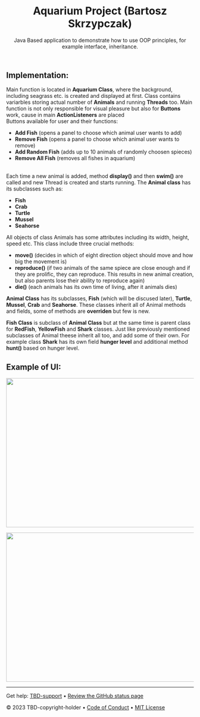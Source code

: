 <header>

<!--
  <<< Author notes: Course header >>>
  Read <https://skills.github.com/quickstart> for more information about how to build courses using this template.
  Include a 1280×640 image, course name in sentence case, and a concise description in emphasis.
  In your repository settings: enable template repository, add your 1280×640 social image, auto delete head branches.
  Next to "About", add description & tags; disable releases, packages, & environments.
  Add your open source license, GitHub uses the MIT license.
-->

# Aquarium Project (Bartosz Skrzypczak)

Java Based application to demonstrate how to use OOP principles, for example interface, inheritance.

</header>

<!--
  <<< Author notes: Step 1 >>>
  Choose 3-5 steps for your course.
  The first step is always the hardest, so pick something easy!
  Link to docs.github.com for further explanations.
  Encourage users to open new tabs for steps!
  TBD-step-1-notes.
-->

## Implementation:
<!--
_Welcome to "TBD-course-name"! :wave:_

TBD-step-1-information

**What is _TBD-term-1_**: TBD-definition-1

### :keyboard: Activity: TBD-step-1-name
-->
Main function is located in <b>Aquarium Class</b>, where the background, including seagrass etc. is created and displayed at first. Class contains variarbles storing actual number of <b>Animals</b> and running <b>Threads</b> too. Main function is not only responsible for visual pleasure but also for <b>Buttons</b> work, cause in main <b>ActionListeners</b> are placed<br/>
Buttons available for user and their functions:
- <b>Add Fish</b> (opens a panel to choose which animal user wants to add)
- <b>Remove Fish</b> (opens a panel to choose which animal user wants to remove)
- <b>Add Random Fish</b> (adds up to 10 animals of randomly choosen spieces)
- <b>Remove All Fish</b> (removes all fishes in aquarium) <br/><br/>

Each time a new animal is added, method <b>display()</b> and then <b>swim()</b> are called and new Thread is created and starts running.
The <b>Animal class</b> has its subclasses such as:
- <b>Fish</b>
- <b>Crab</b>
- <b>Turtle</b>
- <b>Mussel</b>
- <b>Seahorse</b><br/>

All objects of class Animals has some attributes including its width, height, speed etc. This class include three crucial methods:<br/>
- <b>move()</b> (decides in which of eight direction object should move and how big the movement is)
- <b>reproduce()</b> (if two animals of the same spiece are close enough and if they are prolific, they can reproduce. This results in new animal creation, but also parents lose their ability to reproduce again)
- <b>die()</b> (each animals has its own time of living, after it animals dies)

<b>Animal Class</b> has its subclasses, <b>Fish</b> (which will be discused later), <b>Turtle</b>, <b>Mussel</b>, <b>Crab</b> and <b>Seahorse</b>. These classes inherit all of Animal methods and fields, some of methods are <b>overriden</b> but few is new.

<b>Fish Class</b> is subclass of <b>Animal Class</b> but at the same time is parent class for <b>RedFish</b>, <b>YellowFish</b> and <b>Shark</b> classes. Just like previously mentioned subclasses of Animal theese inherit all too, and add some of their own. For example class <b>Shark</b> has its own field <b>hunger level</b> and additional method <b>hunt()</b> based on hunger level. <br/>
## Example of UI:
<p align="center"><img align="center" src="https://github.com/dataproctech/long-term-project-java-bskrzypczak/blob/main/Aquarium1.png" height="400" width="700" /></p>
<p align="center"><img align="center" src="https://github.com/dataproctech/long-term-project-java-bskrzypczak/blob/main/Aquarium2.png" height="400" width="700" /></p>

<footer>

<!--
  <<< Author notes: Footer >>>
  Add a link to get support, GitHub status page, code of conduct, license link.
-->

---

Get help: [TBD-support](TBD-support-link) &bull; [Review the GitHub status page](https://www.githubstatus.com/)

&copy; 2023 TBD-copyright-holder &bull; [Code of Conduct](https://www.contributor-covenant.org/version/2/1/code_of_conduct/code_of_conduct.md) &bull; [MIT License](https://gh.io/mit)

</footer>
